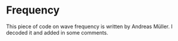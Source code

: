 # Frequency
This piece of code on wave frequency is written by Andreas Müller. 
I decoded it and added in some comments. 
